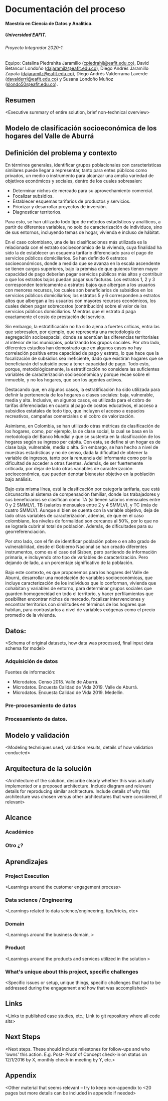 # Documentación del proceso

#### Maestria en Ciencia de Datos y Analítica.

##### Universidad EAFIT.

###### Proyecto Integrador 2020-1.

Equipo: Catalina Piedrahita Jaramillo (cpiedrahij@eafit.edu.co), David Betancur Londoño (dajaramilz@eafit.edu.co), Diego Andrés Jaramillo Zapata (dajaramilz@eafit.edu.co), Diego Andrés Valderrama Laverde (davalderrl@eafit.edu.co) y Susana Londoño Muñoz (slondo50@eafit.edu.co).

##	Resumen

<Executive summary of entire solution, brief non-technical overview\>

##	Modelo de clasificación socioeconómica de los hogares del Valle de Aburrá

##	Definición del problema y contexto
En términos generales, identificar grupos poblacionales con características 
similares puede llegar a representar, tanto para entes públicos como privados, 
un medio o instrumento para alcanzar una amplia variedad de objetivos económicos 
y sociales, dentro de los cuales sobresalen:

-	Determinar nichos de mercado para su aprovechamiento comercial.
-	Focalizar subsidios.
-	Establecer esquemas tarifarios de productos y servicios.
-	Priorizar y desarrollar proyectos de inversión.
-	Diagnosticar territorios.

Para esto, se han utilizado todo tipo de métodos estadísticos y analíticos, 
a partir de diferentes variables, no solo de caracterización de individuos, 
sino de sus entornos, incluyendo temas de hogar, vivienda e incluso de hábitat.

En el caso colombiano, una de las clasificaciones más utilizada es la relacionada 
con el estrato socioeconómico de la vivienda, cuya finalidad ha sido la de 
establecer un esquema tarifario diferenciado para el pago de servicios 
públicos domiciliarios. Se han definido 6 estratos socioeconómicos, 
donde a medida que se avanza en la escala ascendente se tienen cargos superiores, 
bajo la premisa de que quienes tienen mayor capacidad de pago deberían pagar 
servicios públicos más altos y contribuir a que los estratos bajos puedan pagar 
sus facturas. Los estratos 1, 2 y 3 corresponden teóricamente a estratos bajos 
que albergan a los usuarios con menores recursos, los cuales son beneficiarios 
de subsidios en los servicios públicos domiciliarios; los estratos 5 y 6 
corresponden a estratos altos que albergan a los usuarios con mayores recursos 
económicos, los cuales deben pagar sobrecostos (contribución) sobre el valor 
de los servicios públicos domiciliarios. Mientras que el estrato 4 paga exactamente 
el costo de prestación del servicio.

Sin embargo, la estratificación no ha sido ajena a fuertes críticas, entra las 
que sobresalen, por ejemplo, que representa una metodología de segregación 
socioespacial, donde se acentúan las diferencias territoriales al interior 
de los municipios, polarizando los grupos sociales. Por otro lado, diferentes 
estudios han demostrado que en algunos casos no hay correlación positiva entre 
capacidad de pago y estrato, lo que hace que la focalización de subsidios sea 
ineficiente, dado que existirán hogares que se beneficiarán del subsidio pese 
a tener capacidad de pago. Todo esto, porque, metodológicamente, la estratificación 
no considera las suficientes variables de caracterización socioeconómica y porque
recae sobre el inmueble, y no los hogares, que son los agentes activos.

Destacando que, en algunos casos, la estratificación ha sido utilizada 
para definir la pertenencia de los hogares a clases sociales: baja, vulnerable, 
media y alta. Inclusive, en algunos casos, es utilizada para el cobro de tarifas 
diferenciadas en cuanto al pago de costos educativos, el acceso a subsidios 
estatales de todo tipo, que incluyen el acceso a espacios recreativos, campañas 
comerciales o el cobro de valorización.

Asimismo, en Colombia, se han utilizado otras métricas de clasificación de 
los hogares, como, por ejemplo, la de clase social, la cual se basa en la 
metodología del Banco Mundial y que se sustenta en la clasificación de los hogares 
según su ingreso per cápita. Con esta, se define si un hogar es de clase baja, 
vulnerable, media o alta. Sin embargo, se han hecho a nivel de muestras estadísticas 
y no de censo, dada la dificultad de obtener la variable de ingresos, tanto por 
la renuencia del informante como por la dificultad de acceder a otras fuentes. 
Además, de ser fuertemente criticada, por dejar de lado otras variables de 
caracterización socioeconómica, que pueden denotar bienestar objetivo en la 
población bajo análisis.

Bajo esta misma línea, está la clasificación por categoría tarifaria, 
que está circunscrita al sistema de compensación familiar, donde los trabajadores 
y sus beneficiarios se clasifican como TA (si tienen salarios mensuales entre 
0 y 2 SMMLV), TB (salarios mensuales entre 2 y 4 SMMLV), y TC (más de cuatro SMMLV). 
Aunque si bien se cuenta con la variable objetivo, deja de lado otras variables 
de caracterización, además, de que en el caso colombiano, los niveles de formalidad 
son cercanos al 50%, por lo que no se lograría cubrir al total de población. 
Además, de dificultades para su georreferenciación.

Por otro lado, con el fin de identificar población pobre o en alto grado de 
vulnerabilidad, desde el Gobierno Nacional se han creado diferentes instrumentos, 
como es el caso del Sisben, pero partiendo de información primaria, e incluyendo 
otro tipo de variables de caracterización. Pero dejando de lado, a un porcentaje 
significativo de la población.

Bajo este contexto, es que proponemos para los hogares del Valle de Aburrá, 
desarrollar una modelación de variables socioeconómicas, que incluye caracterización
de los individuos que lo conforman, vivienda que cohabitan y variables de entorno, 
para determinar grupos sociales que guarden homogeneidad en todo el territorio, 
y hacer perfilamientos que posibiliten encontrar nichos de mercado, focalizar 
intervenciones y encontrar territorios con similitudes en términos de los 
hogares que habitan, para contrastarlos a nivel de variables exógenas como el 
precio promedio de la vivienda.

##	Datos:

<Schema of original datasets, how data was processed, final input data schema 
for model\>

### Adquisición de datos
Fuentes de información:

-	Microdatos. Censo 2018. Valle de Aburrá.
-	Microdatos. Encuesta Calidad de Vida 2019. Valle de Aburrá.
-	Microdatos. Encuesta Calidad de Vida 2019. Medellín.


### Pre-procesamiento de datos

### Procesamiento de datos.


##	Modelo y validación
<Modeling techniques used, validation results, details of 
how validation conducted\>

##	Arquitectura de la solución
<Architecture of the solution, describe clearly whether 
this was actually implemented or a proposed architecture. 
Include diagram and relevant details for reproducing similar architecture. 
Include details of why this architecture was chosen versus other 
architectures that were considered, if relevant\>

## Alcance

### Académico

### Otro ¿?

##	Aprendizajes

### 	Project Execution
<Learnings around the customer engagement process\>

### Data science / Engineering
<Learnings related to data science/engineering, tips/tricks, etc\>


### Domain
<Learnings around the business domain, \>


### Product
<Learnings around the products and services utilized in the solution \>

###	What's unique about this project, specific challenges
<Specific issues or setup, unique things, specific challenges 
that had to be addressed during the engagement and how that was accomplished\>

##	Links
<Links to published case studies, etc.; 
Link to git repository where all code sits\>


##	Next Steps
 
<Next steps. These should include milestones for follow-ups and who 
'owns' this action. E.g. Post- Proof of Concept check-in on status 
on 12/1/2016 by X, monthly check-in meeting by Y, etc.\>

## Appendix
<Other material that seems relevant – try to keep non-appendix to 
<20 pages but more details can be included in appendix if needed\>